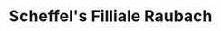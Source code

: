 ---
title: "Scheffel's Filliale Raubach"
url: /raubach/scheffels-filliale-raubach/
shop: Bäckerei
---